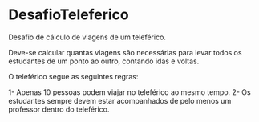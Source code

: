 # DesafioTeleferico
Desafio de cálculo de viagens de um teleférico.

Deve-se calcular quantas viagens são necessárias para levar todos os estudantes de um ponto ao outro, contando idas e voltas.

O teleférico segue as seguintes regras:

  1- Apenas 10 pessoas podem viajar no teleférico ao mesmo tempo.
  2- Os estudantes sempre devem estar acompanhados de pelo menos um professor dentro do teleférico.
